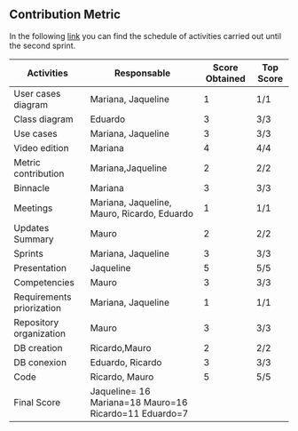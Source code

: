 ## Contribution Metric
In the following [link](https://github.com/JaquelineGongora/Equipo-5/blob/Gonz%C3%A1lez-Mariana/Second/Binnacle2.md) you can find the schedule of activities carried out until the second sprint.

| Activities | Responsable | Score Obtained | Top Score |
|------------|-------------|----------------|-----------|
|User cases diagram|Mariana, Jaqueline |1 |1/1  |
|Class diagram|Eduardo|3|3/3|
|Use cases|Mariana, Jaqueline | 3| 3/3|
|Video edition| Mariana |4 | 4/4|
|Metric contribution| Mariana,Jaqueline | 2| 2/2|
|Binnacle| Mariana| 3|3/3|
|Meetings| Mariana, Jaqueline, Mauro, Ricardo, Eduardo| 1 | 1/1|
|Updates Summary| Mauro| 2|2/2|
|Sprints| Mariana, Jaqueline|3|3/3|
|Presentation| Jaqueline| 5| 5/5|
|Competencies|Mauro| 3|3/3|
|Requirements priorization| Mariana, Jaqueline| 1|1/1|
|Repository organization|Mauro| 3|3/3|
|DB creation|Ricardo,Mauro| 2|2/2|
|DB conexion| Eduardo, Ricardo| 3| 3/3|
|Code|Ricardo, Mauro| 5|5/5|
|Final Score|Jaqueline= 16    Mariana=18  Mauro=16    Ricardo=11    Eduardo=7  |
